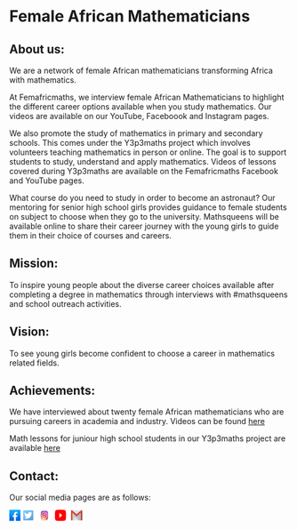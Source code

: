 # Female African Mathematicians

## About us:
We are a network of female African mathematicians transforming Africa with mathematics.

At Femafricmaths, we interview female African Mathematicians to highlight the different career options available when you study mathematics. Our videos are available on our YouTube, Faceboook and Instagram pages.

We also promote the study of mathematics in primary and secondary schools. This comes under the Y3p3maths project which involves volunteers teaching mathematics in person or online. The goal is to support students to study, understand and apply mathematics. Videos of lessons covered during Y3p3maths are available on the Femafricmaths Facebook and YouTube pages.

What course do you need to study in order to become an astronaut? Our mentoring for senior high school girls provides guidance to female students on subject to choose when they go to the university. Mathsqueens will be available online to share their career journey with the young girls to guide them in their choice of courses and careers.


## Mission:
To inspire young people about the diverse career choices available after completing a degree in mathematics through interviews with #mathsqueens and school outreach activities.

## Vision:
To see young girls become confident to choose a career in mathematics related fields.

## Achievements:
We have interviewed about twenty female African mathematicians who are pursuing careers in academia and industry. Videos can be found [here](https://youtu.be/beVI19E9u8I)

Math lessons for juniour high school students in our Y3p3maths project are available [here](https://youtu.be/LMUrg7fUghs)

## Contact:
Our social media pages are as follows:


[<img src="./facebook.jpeg" height= 20 width= 20>](https://www.facebook.com/femafricmaths/)
[<img src="./twitter.png" height= 20 width= 20>](https://twitter.com/femafricmaths)
[<img src="./insta.jpg" height= 20 width= 30>](https://www.instagram.com/femafricmaths/)
[<img src="./youtube.png" height= 20 width= 20>](https://www.youtube.com/femafricmaths)
[<img src="./Gmail-logo.png" height= 20 width= 30>](femafricmaths@gmail.com)




 
 
 
 
